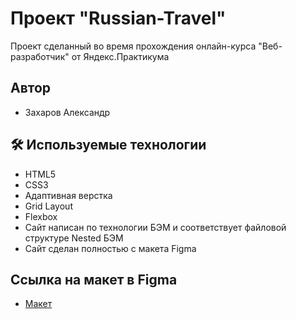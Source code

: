 
# Проект "Russian-Travel"

Проект сделанный во время прохождения онлайн-курса "Веб-разработчик" от Яндекс.Практикума


## Автор

- Захаров Александр


## 🛠 Используемые технологии

* HTML5
* CSS3
* Адаптивная верстка
* Grid Layout
* Flexbox
* Сайт написан по технологии БЭМ и соответствует файловой структуре Nested БЭМ
* Сайт сделан полностью с макета Figma
## Ссылка на макет в Figma

* [Макет](https://www.figma.com/file/5S2WSbEFL6awjVWJ0NWL8Q/Sprint-3_-Russia-_-desktop-%2B-mobile?node-id=28503-0)
